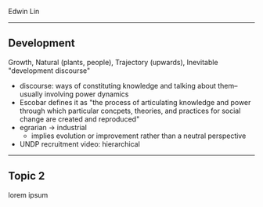Edwin Lin

---

## Development

Growth, Natural (plants, people), Trajectory (upwards), Inevitable
"development discourse"
- discourse: ways of constituting knowledge and talking about them–usually involving power dynamics
- Escobar defines it as "the process of articulating knowledge and power through which particular concpets, theories, and practices for social change are created and reproduced"
- egrarian -> industrial
	- implies evolution or improvement rather than a neutral perspective
- UNDP recruitment video: hierarchical



---

## Topic 2

lorem ipsum